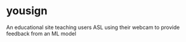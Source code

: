 # yousign
An educational site teaching users ASL using their webcam to provide feedback from an ML model
